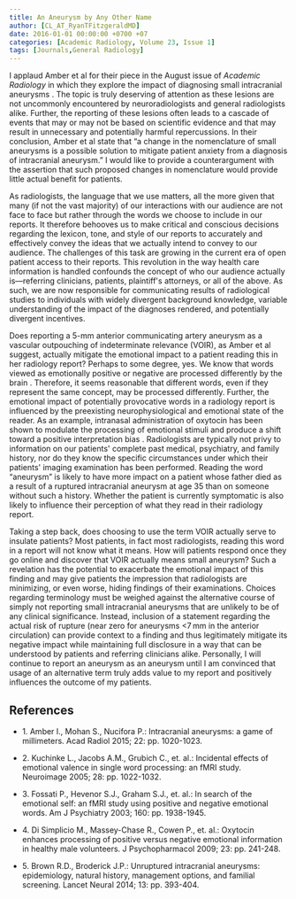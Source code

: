 ```yaml
---
title: An Aneurysm by Any Other Name
author: [CL_AT_RyanTFitzgeraldMD]
date: 2016-01-01 00:00:00 +0700 +07
categories: [Academic Radiology, Volume 23, Issue 1]
tags: [Journals,General Radiology]
---
```

I applaud Amber et al for their piece in the August issue of _Academic Radiology_ in which they explore the impact of diagnosing small intracranial aneurysms . The topic is truly deserving of attention as these lesions are not uncommonly encountered by neuroradiologists and general radiologists alike. Further, the reporting of these lesions often leads to a cascade of events that may or may not be based on scientific evidence and that may result in unnecessary and potentially harmful repercussions. In their conclusion, Amber et al state that “a change in the nomenclature of small aneurysms is a possible solution to mitigate patient anxiety from a diagnosis of intracranial aneurysm.” I would like to provide a counterargument with the assertion that such proposed changes in nomenclature would provide little actual benefit for patients.

As radiologists, the language that we use matters, all the more given that many (if not the vast majority) of our interactions with our audience are not face to face but rather through the words we choose to include in our reports. It therefore behooves us to make critical and conscious decisions regarding the lexicon, tone, and style of our reports to accurately and effectively convey the ideas that we actually intend to convey to our audience. The challenges of this task are growing in the current era of open patient access to their reports. This revolution in the way health care information is handled confounds the concept of who our audience actually is—referring clinicians, patients, plaintiff's attorneys, or all of the above. As such, we are now responsible for communicating results of radiological studies to individuals with widely divergent background knowledge, variable understanding of the impact of the diagnoses rendered, and potentially divergent incentives.

Does reporting a 5-mm anterior communicating artery aneurysm as a vascular outpouching of indeterminate relevance (VOIR), as Amber et al suggest, actually mitigate the emotional impact to a patient reading this in her radiology report? Perhaps to some degree, yes. We know that words viewed as emotionally positive or negative are processed differently by the brain . Therefore, it seems reasonable that different words, even if they represent the same concept, may be processed differently. Further, the emotional impact of potentially provocative words in a radiology report is influenced by the preexisting neurophysiological and emotional state of the reader. As an example, intranasal administration of oxytocin has been shown to modulate the processing of emotional stimuli and produce a shift toward a positive interpretation bias . Radiologists are typically not privy to information on our patients' complete past medical, psychiatry, and family history, nor do they know the specific circumstances under which their patients' imaging examination has been performed. Reading the word “aneurysm” is likely to have more impact on a patient whose father died as a result of a ruptured intracranial aneurysm at age 35 than on someone without such a history. Whether the patient is currently symptomatic is also likely to influence their perception of what they read in their radiology report.

Taking a step back, does choosing to use the term VOIR actually serve to insulate patients? Most patients, in fact most radiologists, reading this word in a report will not know what it means. How will patients respond once they go online and discover that VOIR actually means small aneurysm? Such a revelation has the potential to exacerbate the emotional impact of this finding and may give patients the impression that radiologists are minimizing, or even worse, hiding findings of their examinations. Choices regarding terminology must be weighed against the alternative course of simply not reporting small intracranial aneurysms that are unlikely to be of any clinical significance. Instead, inclusion of a statement regarding the actual risk of rupture (near zero for aneurysms <7 mm in the anterior circulation) can provide context to a finding and thus legitimately mitigate its negative impact while maintaining full disclosure in a way that can be understood by patients and referring clinicians alike. Personally, I will continue to report an aneurysm as an aneurysm until I am convinced that usage of an alternative term truly adds value to my report and positively influences the outcome of my patients.

## References

- 1\. Amber I., Mohan S., Nucifora P.: Intracranial aneurysms: a game of millimeters. Acad Radiol 2015; 22: pp. 1020-1023.


- 2\. Kuchinke L., Jacobs A.M., Grubich C., et. al.: Incidental effects of emotional valence in single word processing: an fMRI study. Neuroimage 2005; 28: pp. 1022-1032.


- 3\. Fossati P., Hevenor S.J., Graham S.J., et. al.: In search of the emotional self: an fMRI study using positive and negative emotional words. Am J Psychiatry 2003; 160: pp. 1938-1945.


- 4\. Di Simplicio M., Massey-Chase R., Cowen P., et. al.: Oxytocin enhances processing of positive versus negative emotional information in healthy male volunteers. J Psychopharmacol 2009; 23: pp. 241-248.


- 5\. Brown R.D., Broderick J.P.: Unruptured intracranial aneurysms: epidemiology, natural history, management options, and familial screening. Lancet Neural 2014; 13: pp. 393-404.